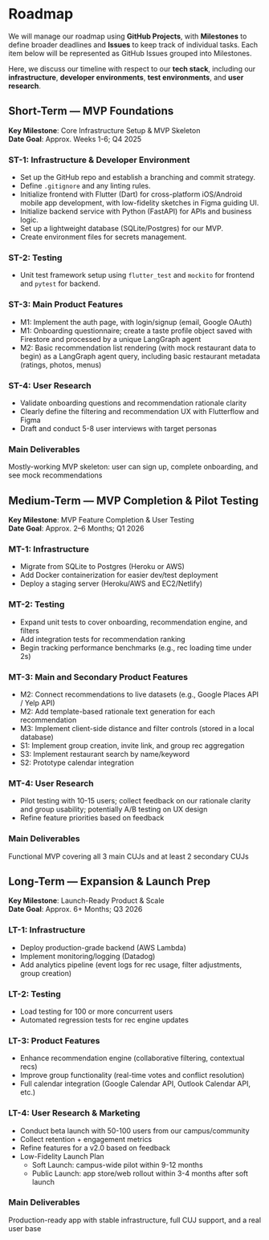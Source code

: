 # Roadmap
We will manage our roadmap using **GitHub Projects**, with **Milestones** to define broader deadlines and **Issues** to keep track of individual tasks. Each item below will be represented as GitHub Issues grouped into Milestones.

Here, we discuss our timeline with respect to our **tech stack**, including our **infrastructure**, **developer environments**, **test environments**, and **user research**.

## Short-Term — MVP Foundations
**Key Milestone**: Core Infrastructure Setup & MVP Skeleton   
**Date Goal**: Approx. Weeks 1-6; Q4 2025 

### ST-1: Infrastructure & Developer Environment
- Set up the GitHub repo and establish a branching and commit strategy.
- Define `.gitignore` and any linting rules.
- Initialize frontend with Flutter (Dart) for cross-platform iOS/Android mobile app development, with low-fidelity sketches in Figma guiding UI.
- Initialize backend service with Python (FastAPI) for APIs and business logic.
- Set up a lightweight database (SQLite/Postgres) for our MVP.
- Create environment files for secrets management.
  
### ST-2: Testing
- Unit test framework setup using `flutter_test` and `mockito` for frontend and `pytest` for backend.
  
### ST-3: Main Product Features
- M1: Implement the auth page, with login/signup (email, Google OAuth)
- M1: Onboarding questionnaire; create a taste profile object saved with Firestore and processed by a unique LangGraph agent
- M2: Basic recommendation list rendering (with mock restaurant data to begin) as a LangGraph agent query, including basic restaurant metadata (ratings, photos, menus)
  
### ST-4: User Research
- Validate onboarding questions and recommendation rationale clarity
- Clearly define the filtering and recommendation UX with Flutterflow and Figma
- Draft and conduct 5-8 user interviews with target personas

### Main Deliverables
Mostly-working MVP skeleton: user can sign up, complete onboarding, and see mock recommendations


## Medium-Term — MVP Completion & Pilot Testing
**Key Milestone**: MVP Feature Completion & User Testing   
**Date Goal**: Approx. 2–6 Months; Q1 2026

### MT-1: Infrastructure
- Migrate from SQLite to Postgres (Heroku or AWS)
- Add Docker containerization for easier dev/test deployment
- Deploy a staging server (Heroku/AWS and EC2/Netlify)

### MT-2: Testing
- Expand unit tests to cover onboarding, recommendation engine, and filters
- Add integration tests for recommendation ranking
- Begin tracking performance benchmarks (e.g., rec loading time under 2s)

### MT-3: Main and Secondary Product Features
- M2: Connect recommendations to live datasets (e.g., Google Places API / Yelp API)
- M2: Add template-based rationale text generation for each recommendation
- M3: Implement client-side distance and filter controls (stored in a local database)
- S1: Implement group creation, invite link, and group rec aggregation
- S3: Implement restaurant search by name/keyword
- S2: Prototype calendar integration

### MT-4: User Research
- Pilot testing with 10-15 users; collect feedback on our rationale clarity and group usability; potentially A/B testing on UX design
- Refine feature priorities based on feedback

### Main Deliverables
Functional MVP covering all 3 main CUJs and at least 2 secondary CUJs


## Long-Term — Expansion & Launch Prep
**Key Milestone**: Launch-Ready Product & Scale   
**Date Goal**: Approx. 6+ Months; Q3 2026

### LT-1: Infrastructure
- Deploy production-grade backend (AWS Lambda)
- Implement monitoring/logging (Datadog)
- Add analytics pipeline (event logs for rec usage, filter adjustments, group creation)

### LT-2: Testing
- Load testing for 100 or more concurrent users
- Automated regression tests for rec engine updates

### LT-3: Product Features
- Enhance recommendation engine (collaborative filtering, contextual recs)
- Improve group functionality (real-time votes and conflict resolution)
- Full calendar integration (Google Calendar API, Outlook Calendar API, etc.)

### LT-4: User Research & Marketing
- Conduct beta launch with 50-100 users from our campus/community
- Collect retention + engagement metrics
- Refine features for a v2.0 based on feedback
- Low-Fidelity Launch Plan
  - Soft Launch: campus-wide pilot within 9-12 months
  - Public Launch: app store/web rollout within 3-4 months after soft launch

### Main Deliverables
Production-ready app with stable infrastructure, full CUJ support, and a real user base

